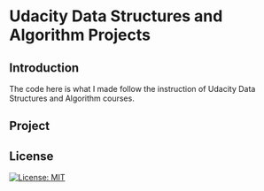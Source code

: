 # Udacity Data Structures and Algorithm Projects
## Introduction
The code here is what I made follow the instruction of Udacity Data Structures and Algorithm courses.
## Project

## License
[![License: MIT](https://img.shields.io/badge/License-MIT-yellow.svg)](https://opensource.org/licenses/MIT)
